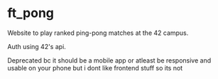 # ft_pong

Website to play ranked ping-pong matches at the 42 campus.

Auth using 42's api.

Deprecated bc it should be a mobile app or atleast be responsive and usable on your phone but i dont like frontend stuff so its not

